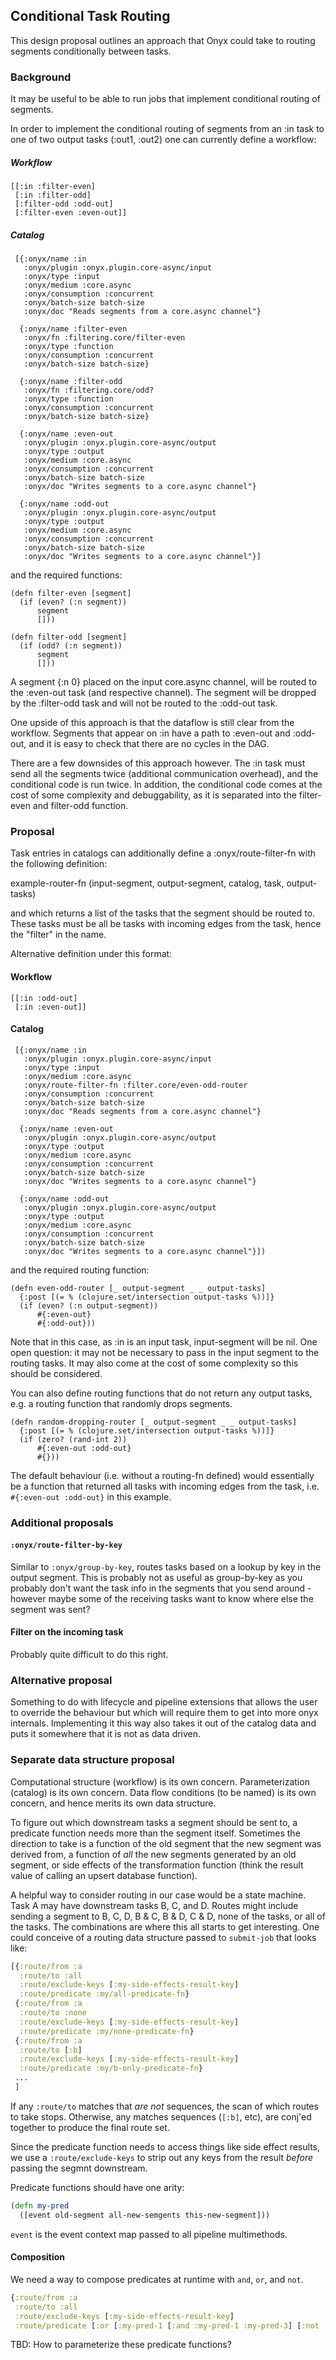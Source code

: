 ## Conditional Task Routing

This design proposal outlines an approach that Onyx could take to routing
segments conditionally between tasks.

### Background

It may be useful to be able to run jobs that implement conditional routing of segments.

In order to implement the conditional routing of segments from an :in task to
one of two output tasks (:out1, :out2) one can currently define a workflow:

##### Workflow
```
[[:in :filter-even]
 [:in :filter-odd]
 [:filter-odd :odd-out]
 [:filter-even :even-out]]
```

##### Catalog
```
 [{:onyx/name :in
   :onyx/plugin :onyx.plugin.core-async/input
   :onyx/type :input
   :onyx/medium :core.async
   :onyx/consumption :concurrent
   :onyx/batch-size batch-size
   :onyx/doc "Reads segments from a core.async channel"}

  {:onyx/name :filter-even
   :onyx/fn :filtering.core/filter-even
   :onyx/type :function
   :onyx/consumption :concurrent
   :onyx/batch-size batch-size}

  {:onyx/name :filter-odd
   :onyx/fn :filtering.core/odd?
   :onyx/type :function
   :onyx/consumption :concurrent
   :onyx/batch-size batch-size}

  {:onyx/name :even-out
   :onyx/plugin :onyx.plugin.core-async/output
   :onyx/type :output
   :onyx/medium :core.async
   :onyx/consumption :concurrent
   :onyx/batch-size batch-size
   :onyx/doc "Writes segments to a core.async channel"}

  {:onyx/name :odd-out
   :onyx/plugin :onyx.plugin.core-async/output
   :onyx/type :output
   :onyx/medium :core.async
   :onyx/consumption :concurrent
   :onyx/batch-size batch-size
   :onyx/doc "Writes segments to a core.async channel"}]
```

and the required functions:

```
(defn filter-even [segment]
  (if (even? (:n segment))
      segment
      []))

(defn filter-odd [segment]
  (if (odd? (:n segment))
      segment
      []))
```

A segment {:n 0} placed on the input core.async channel, will be routed to the
:even-out task (and respective channel). The segment will be dropped by the
:filter-odd task and will not be routed to the :odd-out task.

One upside of this approach is that the dataflow is still clear from the
workflow. Segments that appear on :in have a path to :even-out and :odd-out,
and it is easy to check that there are no cycles in the DAG.

There are a few downsides of this approach however. The :in task must send all
the segments twice (additional communication overhead), and the conditional
code is run twice. In addition, the conditional code comes at the cost of some
complexity and debuggability, as it
is separated into the filter-even and filter-odd function.

### Proposal

Task entries in catalogs can additionally define a :onyx/route-filter-fn
with the following definition:

example-router-fn (input-segment, output-segment, catalog, task, output-tasks)

and which returns a list of the tasks that the segment should be routed to.
These tasks must be all be  tasks with incoming edges from the task, hence the
"filter" in the name.

Alternative definition under this format:


#### Workflow
```
[[:in :odd-out]
 [:in :even-out]]
```

#### Catalog
```
 [{:onyx/name :in
   :onyx/plugin :onyx.plugin.core-async/input
   :onyx/type :input
   :onyx/medium :core.async
   :onyx/route-filter-fn :filter.core/even-odd-router
   :onyx/consumption :concurrent
   :onyx/batch-size batch-size
   :onyx/doc "Reads segments from a core.async channel"}

  {:onyx/name :even-out
   :onyx/plugin :onyx.plugin.core-async/output
   :onyx/type :output
   :onyx/medium :core.async
   :onyx/consumption :concurrent
   :onyx/batch-size batch-size
   :onyx/doc "Writes segments to a core.async channel"}

  {:onyx/name :odd-out
   :onyx/plugin :onyx.plugin.core-async/output
   :onyx/type :output
   :onyx/medium :core.async
   :onyx/consumption :concurrent
   :onyx/batch-size batch-size
   :onyx/doc "Writes segments to a core.async channel"}])
```

and the required routing function:

```
(defn even-odd-router [_ output-segment _ _ output-tasks]
  {:post [(= % (clojure.set/intersection output-tasks %))]}
  (if (even? (:n output-segment))
      #{:even-out}
      #{:odd-out}))
```

Note that in this case, as :in is an input task, input-segment will be nil. One
open question: it may not be necessary to pass in the input segment to the
routing tasks. It may also come at the cost of some complexity so this should
be considered.

You can also define routing functions that do not return any output tasks, e.g.
a routing function that randomly drops segments.

```
(defn random-dropping-router [_ output-segment _ _ output-tasks]
  {:post [(= % (clojure.set/intersection output-tasks %))]}
  (if (zero? (rand-int 2))
      #{:even-out :odd-out}
      #{}))
```

The default behaviour (i.e. without a routing-fn defined) would essentially be
a function that returned all tasks with incoming edges from the task, i.e.
``` #{:even-out :odd-out} ```
in this example.

### Additional proposals

#### ``` :onyx/route-filter-by-key ```

Similar to ``` :onyx/group-by-key ```, routes tasks based on a lookup by key in
the output segment. This is probably not as useful as group-by-key as you probably
don't want the task info in the segments that you send around - however maybe
some of the receiving tasks want to know where else the segment was sent?

#### Filter on the incoming task

Probably quite difficult to do this right.

### Alternative proposal

Something to do with lifecycle and pipeline extensions that allows the user to
override the behaviour but which will require them to get into more onyx
internals. Implementing it this way also takes it out of the catalog data and
puts it somewhere that it is not as data driven.

### Separate data structure proposal

Computational structure (workflow) is its own concern. Parameterization (catalog) is its own concern. Data flow conditions (to be named) is its own concern, and hence merits its own data structure.

To figure out which downstream tasks a segment should be sent to, a predicate function needs more than the segment itself. Sometimes the direction to take is a function of the old segment that the new segment was derived from, a function of *all* the new segments generated by an old segment, or side effects of the transformation function (think the result value of calling an upsert database function).

A helpful way to consider routing in our case would be a state machine. Task A may have downstream tasks B, C, and D. Routes might include sending a segment to B, C, D, B & C, B & D, C & D, none of the tasks, or all of the tasks. The combinations are where this all starts to get interesting. One could conceive of a routing data structure passed to `submit-job` that looks like:

```clojure
[{:route/from :a
  :route/to :all
  :route/exclude-keys [:my-side-effects-result-key]
  :route/predicate :my/all-predicate-fn}
 {:route/from :a
  :route/to :none
  :route/exclude-keys [:my-side-effects-result-key]
  :route/predicate :my/none-predicate-fn}
 {:route/from :a
  :route/to [:b]
  :route/exclude-keys [:my-side-effects-result-key]
  :route/predicate :my/b-only-predicate-fn}
 ...
 ]
```

If any `:route/to` matches that *are not* sequences, the scan of which routes to take stops. Otherwise, any matches sequences (`[:b]`, etc), are conj'ed together to produce the final route set.

Since the predicate function needs to access things like side effect results, we use a `:route/exclude-keys` to strip out any keys from the result *before* passing the segmnt downstream.

Predicate functions should have one arity:

```clojure
(defn my-pred
  ([event old-segment all-new-semgents this-new-segment]))
```

`event` is the event context map passed to all pipeline multimethods.

#### Composition

We need a way to compose predicates at runtime with `and`, `or`, and `not`.

```clojure
{:route/from :a
 :route/to :all
 :route/exclude-keys [:my-side-effects-result-key]
 :route/predicate [:or [:my-pred-1 [:and :my-pred-1 :my-pred-3] [:not :my-pred-4]]]}
```

TBD: How to parameterize these predicate functions?
